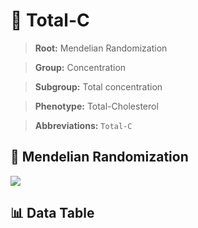 # 🧪 Total-C

> **Root:** Mendelian Randomization

> **Group:** Concentration  

> **Subgroup:** Total concentration

> **Phenotype:** Total-Cholesterol  

> **Abbreviations:** `Total-C`

## 🧬 Mendelian Randomization  

<img src="/MR/Figures/Inverse/TotalhengxianC.png"/>


## 📊 Data Table


<CsvTableMRI src="/MR_Data/Inverse/TotalhengxianC.csv"/>
